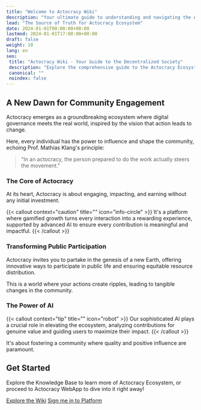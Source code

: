 ```yaml
---
title: "Welcome to Actocracy Wiki"
description: "Your ultimate guide to understanding and navigating the Actocracy Ecosystem."
lead: "The Source of Truth for Actocracy Ecosystem"
date: 2024-01-01T00:00:00+00:00
lastmod: 2024-01-01T17:00:00+00:00
draft: false
weight: 10
lang: en
seo:
 title: "Actocracy Wiki - Your Guide to the Decentralized Society"
 description: "Explore the comprehensive guide to the Actocracy Ecosystem, a revolutionary platform blending real-world interaction with digital governance."
 canonical: ""
 noindex: false
---
```


## A New Dawn for Community Engagement

Actocracy emerges as a groundbreaking ecosystem where digital governance meets the real world, inspired by the vision that action leads to change.

Here, every individual has the power to influence and shape the community, echoing Prof. Mathias Klang's principle:

>"In an actocracy, the person prepared to do the work actually steers the movement."

### The Core of Actocracy

At its heart, Actocracy is about engaging, impacting, and earning without any initial investment.

{{< callout context="caution" title="" icon="info-circle" >}}
It's a platform where gamified growth turns every interaction into a rewarding experience, supported by advanced AI to ensure every contribution is meaningful and impactful.
{{< /callout >}}

### Transforming Public Participation

Actocracy invites you to partake in the genesis of a new Earth, offering innovative ways to participate in public life and ensuring equitable resource distribution.

This is a world where your actions create ripples, leading to tangible changes in the community.

### The Power of AI

{{< callout context="tip" title="" icon="robot" >}}
Our sophisticated AI plays a crucial role in elevating the ecosystem, analyzing contributions for genuine value and guiding users to maximize their impact.
{{< /callout >}}

It's about fostering a community where quality and positive influence are paramount.


## Get Started

Explore the Knowledge Base to learn more of Actocracy Ecosystem, or proceed to Actocracy WebApp to dive into it right away!

<a class="btn btn-primary btn-cta rounded-pill btn-lg my-3" href="/docs/basics/project-overview/" role="button">Explore the Wiki</a> <a class="btn btn-info btn-cta rounded-pill btn-lg my-3 text-white" href="https://actocracy.com/i/1" target="_blank" role="button">Sign me in to Platform</a>